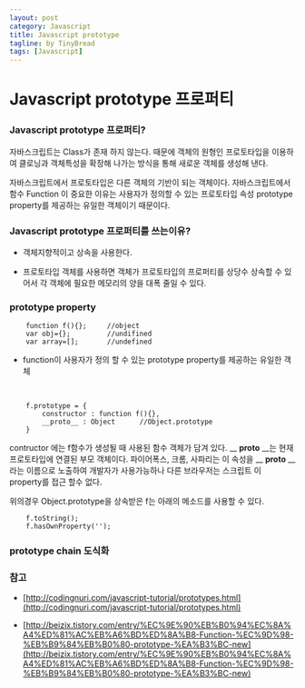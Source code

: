 ```yaml
---
layout: post
category: Javascript
title: Javascript prototype
tagline: by TinyBread
tags: [Javascript]
---
```



<!--more-->



  
# Javascript prototype 프로퍼티  


### Javascript prototype 프로퍼티?

자바스크립트는 Class가 존재 하지 않는다. 때문에 객체의 원형인 프로토타입을 이용하여 클로닝과 객체특성을 확장해 나가는 방식을 통해 새로운 객체를 생성해 낸다.

자바스크립트에서 프로토타입은 다른 객체의 기반이 되는 객체이다.
자바스크립트에서 함수 Function 이 중요한 이유는 사용자가 정의할 수 있는 프로토타입 속성 prototype property를 제공하는 유일한 객체이기 때문이다.

### Javascript prototype 프로퍼티를 쓰는이유? 
 
* 객체지향적이고 상속을 사용한다.

* 프로토타입 객체를 사용하면 객체가 프로토타입의 프로퍼티를 상당수 상속할 수 있어서 각 객체에 필요한 메모리의 양을 대폭 줄일 수 있다.




### prototype property
		function f(){}; 	//object
		var obj={};		    //undifined
		var array=[];		//undefined


* function이 사용자가 정의 할 수 있는 prototype property를 제공하는 유일한 객체

<br>

		f.prototype = {
			constructor : function f(){},
			__proto__ : Object		//Object.prototype
		}

contructor 에는 f함수가 생성될 때 사용된 함수 객체가 담겨 있다. __ __proto__ __는 현재 프로토타입에 연결된 부모 객체이다.
파이어폭스, 크롬, 사파리는 이 속성을 __ __proto__ __라는 이름으로 노출하여 개발자가 사용가능하나 다른 브라우저는 스크립트 이 property를 접근 할수 없다.


위의경우 Object.prototype을 상속받은 f는 아래의 메소드를 사용할 수 있다.

		f.toString();
		f.hasOwnProperty('');

### prototype chain 도식화  




### 참고
* [http://codingnuri.com/javascript-tutorial/prototypes.html](http://codingnuri.com/javascript-tutorial/prototypes.html)

* [http://beizix.tistory.com/entry/%EC%9E%90%EB%B0%94%EC%8A%A4%ED%81%AC%EB%A6%BD%ED%8A%B8-Function-%EC%9D%98-%EB%B9%84%EB%B0%80-prototype-%EA%B3%BC-new](http://beizix.tistory.com/entry/%EC%9E%90%EB%B0%94%EC%8A%A4%ED%81%AC%EB%A6%BD%ED%8A%B8-Function-%EC%9D%98-%EB%B9%84%EB%B0%80-prototype-%EA%B3%BC-new)